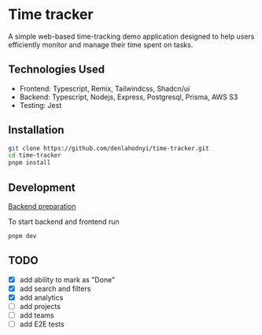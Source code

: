 # Time tracker

A simple web-based time-tracking demo application designed to help users efficiently monitor and manage their time spent on tasks.

## Technologies Used

- Frontend: Typescript, Remix, Tailwindcss, Shadcn/ui
- Backend: Typescript, Nodejs, Express, Postgresql, Prisma, AWS S3
- Testing: Jest

## Installation

```sh
git clone https://github.com/denlahodnyi/time-tracker.git
cd time-tracker
pnpm install
```

## Development

[Backend preparation](apps/backend/README.md)

To start backend and frontend run

```sh
pnpm dev
```

## TODO

- [x] add ability to mark as "Done"
- [x] add search and filters
- [x] add analytics
- [ ] add projects
- [ ] add teams
- [ ] add E2E tests
